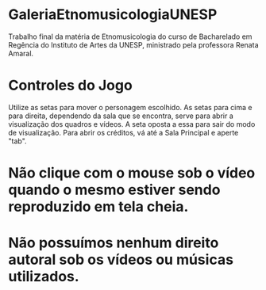 # GaleriaEtnomusicologiaUNESP
Trabalho final da matéria de Etnomusicologia do curso de Bacharelado em Regência do Instituto de Artes da UNESP, ministrado pela professora Renata Amaral.

# Controles do Jogo
Utilize as setas para mover o personagem escolhido.
As setas para cima e para direita, dependendo da sala que se encontra, serve para abrir a visualização dos quadros e vídeos. A seta oposta a essa para sair do modo de visualização.
Para abrir os créditos, vá até a Sala Principal e aperte "tab".

# Não clique com o mouse sob o vídeo quando o mesmo estiver sendo reproduzido em tela cheia.

# Não possuímos nenhum direito autoral sob os vídeos ou músicas utilizados.
